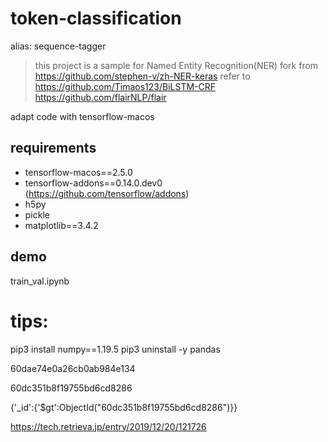 # token-classification

alias: sequence-tagger

> this project is a sample for Named Entity Recognition(NER)
fork from https://github.com/stephen-v/zh-NER-keras
refer to
https://github.com/Timaos123/BiLSTM-CRF
https://github.com/flairNLP/flair

adapt code with tensorflow-macos

## requirements
* tensorflow-macos==2.5.0
* tensorflow-addons==0.14.0.dev0 (https://github.com/tensorflow/addons)
* h5py
* pickle
* matplotlib==3.4.2

## demo
train_val.ipynb

# tips:
pip3 install numpy==1.19.5
pip3 uninstall -y pandas




60dae74e0a26cb0ab984e134

60dc351b8f19755bd6cd8286

{'_id':{'$gt':ObjectId("60dc351b8f19755bd6cd8286")}}



https://tech.retrieva.jp/entry/2019/12/20/121726

